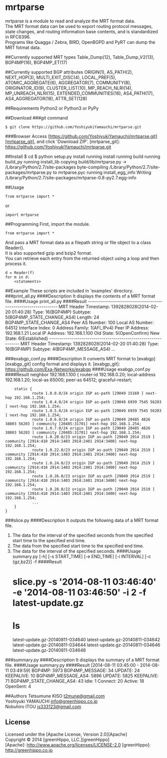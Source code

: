 mrtparse
========

mrtparse is a module to read and analyze the MRT format data.  
The MRT format data can be used to export routing protocol messages, state changes, and routing information base contents, and is standardized in RFC6396.  
Programs like Quagga / Zebra, BIRD, OpenBGPD and PyRT can dump the MRT fotmat data.

##Currently supported MRT types
Table_Dump(12), Table_Dump_V2(13), BGP4MP(16), BGP4MP_ET(17)

##Currently supported BGP attributes
ORIGIN(1), AS_PATH(2), NEXT_HOP(3), MULTI_EXIT_DISC(4), LOCAL_PREF(5), ATOMIC_AGGREGATE(6), AGGREGATOR(7), COMMUNITY(8), ORIGINATOR_ID(9), CLUSTER_LIST(10), MP_REACH_NLRI(14), MP_UNREACH_NLRI(15), EXTENDED_COMMUNITIES(16), AS4_PATH(17), AS4_AGGREGATOR(18), ATTR_SET(128)

##Requirements
Python2 or Python3 or PyPy

##Download
###git command
    
    $ git clone https://github.com/YoshiyukiYamauchi/mrtparse.git
    
###Browser
Access [https://github.com/YoshiyukiYamauchi/mrtparse.git][mrtparse_git], and click 'Download ZIP'.
[mrtparse_git]: https://github.com/YoshiyukiYamauchi/mrtparse.git
    

##Install
    $ cd <Clone Directory>
    $ python setup.py install
    running install
    running build
    running build_py
    running install_lib
    copying build/lib/mrtparse.py -> /Library/Python/2.7/site-packages
    byte-compiling /Library/Python/2.7/site-packages/mrtparse.py to mrtparse.pyc
    running install_egg_info
    Writing /Library/Python/2.7/site-packages/mrtparse-0.8-py2.7.egg-info


##Usage
    
    from mrtparse import *
    
or
    
    import mrtparse
    
##Programming
First, import the module.
    
    from mrtparse import *
    
And pass a MRT format data as a filepath string or file object to a class Reader().   
It is also supported gzip and bzip2 format.  
You can retrieve each entry from the returned object using a loop and then process it.  

    
    d = Reader(f)
    for m in d:
        <statements>
    

##Example
These scripts are included in 'examples' directory.
###print_all.py
####Description
It displays the contents of a MRT format file.
####Usage
    print_all.py <path to the file>
####Result
    ---------------------------------------------------------------
    MRT Header
        Timestamp: 1392828028(2014-02-20 01:40:28)
        Type: 16(BGP4MP)
        Subtype: 5(BGP4MP_STATE_CHANGE_AS4)
        Length: 24
    BGP4MP_STATE_CHANGE_AS4
        Peer AS Number: 100
        Local AS Number: 64512
        Interface Index: 0
        Address Family: 1(AFI_IPv4)
        Peer IP Address: 192.168.1.21
        Local IP Address: 192.168.1.100
        Old State: 5(OpenConfirm)
        New State: 6(Established)
    ---------------------------------------------------------------
    MRT Header
        Timestamp: 1392828028(2014-02-20 01:40:28)
        Type: 16(BGP4MP)
        Subtype: 4(BGP4MP_MESSAGE_AS4)
        ...
        

###exabgp_conf.py
####Description
It converts MRT format to [exabgp][exabgp_git] config format and displays it.
[exabgp_git]: https://github.com/Exa-Networks/exabgp
####Usage
    exabgp_conf.py <path to the file>
####Result
    neighbor 192.168.1.100 {
        router-id 192.168.0.20;
        local-address 192.168.1.20;
        local-as 65000;
        peer-as 64512;
        graceful-restart;

        static {
                route 1.0.0.0/24 origin IGP as-path [29049 15169 ] next-hop 192.168.1.254;
                route 1.0.4.0/24 origin IGP as-path [29049 6939 7545 56203 ] next-hop 192.168.1.254;
                route 1.0.5.0/24 origin IGP as-path [29049 6939 7545 56203 ] next-hop 192.168.1.254;
                route 1.0.6.0/24 origin IGP as-path [29049 20485 4826 38803 56203 ] community [20485:31701] next-hop 192.168.1.254;
                route 1.0.7.0/24 origin IGP as-path [29049 20485 4826 38803 56203 ] community [20485:31701] next-hop 192.168.1.254;
                route 1.0.20.0/23 origin IGP as-path [29049 2914 2519 ] community [2914:410 2914:1403 2914:2401 2914:3400] next-hop 192.168.1.254;
                route 1.0.22.0/23 origin IGP as-path [29049 2914 2519 ] community [2914:410 2914:1403 2914:2401 2914:3400] next-hop 192.168.1.254;
                route 1.0.24.0/23 origin IGP as-path [29049 2914 2519 ] community [2914:410 2914:1403 2914:2401 2914:3400] next-hop 192.168.1.254;
                route 1.0.26.0/23 origin IGP as-path [29049 2914 2519 ] community [2914:410 2914:1403 2914:2401 2914:3400] next-hop 192.168.1.254;
                route 1.0.28.0/22 origin IGP as-path [29049 2914 2519 ] community [2914:410 2914:1403 2914:2401 2914:3400] next-hop 192.168.1.254;
                ...
        }
    }


###slice.py
####Description
It outputs the following data of a MRT format file.
1. The data for the interval of the specified seconds from the specified start time to the specified end time.
2. The data from the specified start time to the specified end time.
3. The data for the interval of the specified seconds.
####Usage
    summary.py [-h] [-s START_TIME] [-e END_TIME] [-i INTERVAL] [-c {gz,bz2}] -f <path to the file>
####Result
    # slice.py -s '2014-08-11 03:46:40' -e '2014-08-11 03:46:50' -i 2 -f latest-update.gz
    # ls
    latest-update.gz-20140811-034640
    latest-update.gz-20140811-034642
    latest-update.gz-20140811-034644
    latest-update.gz-20140811-034646
    latest-update.gz-20140811-034648


###summary.py
####Description
It displays the summary of a MRT format file.
####Usage
    summary.py <path to the file>
####Result
    [2014-08-11 03:45:00 - 2014-08-11 03:49:59]
    BGP4MP:                         5973
    BGP4MP_MESSAGE:                   34
        UPDATE:                       24
        KEEPALIVE:                    10
    BGP4MP_MESSAGE_AS4:             5896
        UPDATE:                     5825
        KEEPALIVE:                    71
    BGP4MP_STATE_CHANGE_AS4:          43
        Idle:                          1
        Connect:                      20
        Active:                       18
        OpenSent:                      4


##Authors
Tetsumune KISO <t2mune@gmail.com>  
Yoshiyuki YAMAUCHI <info@greenhippo.co.jp>  
Nobuhiro ITOU <js333123@gmail.com>  

License
----------
Licensed under the [Apache License, Version 2.0][Apache]  
Copyright &copy; 2014 [greenHippo, LLC.][greenHippo]  
[Apache]: http://www.apache.org/licenses/LICENSE-2.0
[greenHippo]: http://greenhippo.co.jp
